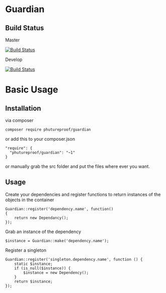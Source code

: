 Guardian
=

Build Status
--

Master

[![Build Status](https://travis-ci.org/phutureproof/Guardian.svg?branch=master)](https://travis-ci.org/phutureproof/Guardian)


Develop

[![Build Status](https://travis-ci.org/phutureproof/Guardian.svg?branch=develop)](https://travis-ci.org/phutureproof/Guardian)

Basic Usage
=

Installation
-

via composer

    composer require phutureproof/guardian

or add this to your composer.json

    "require": {
      "phutureproof/guardian": "~1"
    }

or manually grab the src folder and put the files where ever you want.

Usage
-

Create your dependencies and register functions to return instances of the objects in the container

    Guardian::register('dependency.name', function()
    {
        return new Dependancy();
    });

Grab an instance of the dependency

    $instance = Guardian::make('dependency.name');

Register a singleton

    Guardian::register('singleton.dependency.name', function () {
        static $instance;
        if (is_null($instance)) {
            $instance = new Dependency();
        }
        return $instance;
    });
